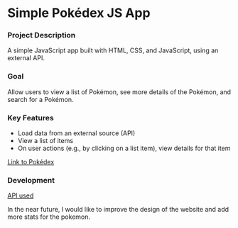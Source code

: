 # **Simple Pokédex JS App**

### **Project Description**

A simple JavaScript app built with HTML, CSS, and JavaScript, using an external API.  

 ### **Goal**

 Allow users to view a list of Pokémon, see more details of the Pokémon, and search for a Pokémon.

 ### **Key Features**
* Load data from an external source (API)
* View a list of items
* On user actions (e.g., by clicking on a list item), view details for that item

[Link to Pokédex](https://eggsistentialarugula.github.io/Pokedex/)

### **Development**

[API used](https://pokeapi.co/api/v2/pokemon/?limit=150)

In the near future, I would like to improve the design of the website and add more stats for the pokemon. 